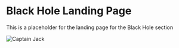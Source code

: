 # Black Hole Landing Page
This is a placeholder for the landing page for the Black Hole section

![Captain Jack](https://media1.giphy.com/media/dH4eBrNQXB8S4/giphy.gif)